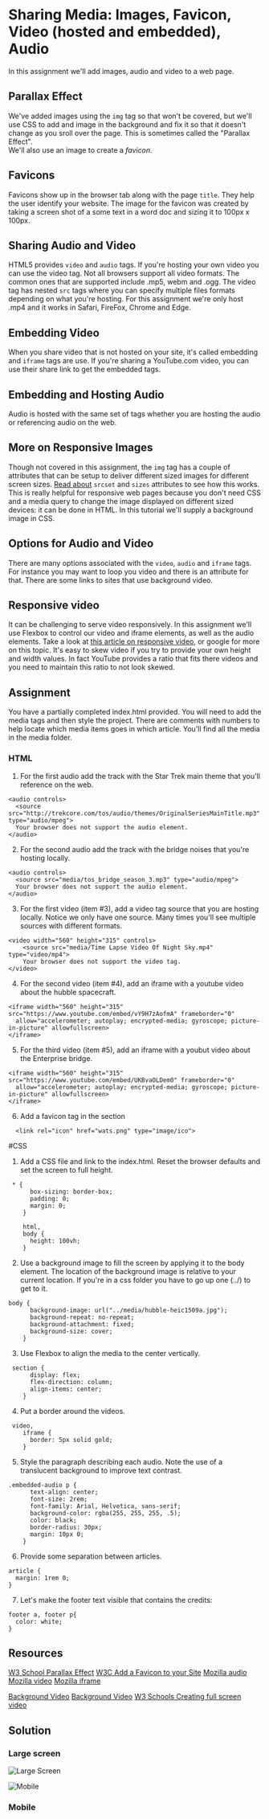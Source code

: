 # Sharing Media: Images, Favicon, Video (hosted and embedded), Audio

In this assignment we'll add images, audio and video to a web page.  

## Parallax Effect
We've added images using the `img` tag so that won't be covered, but we'll use CSS to add and image in the background and fix it so that it doesn't change as you sroll over the page.  This is sometimes called the "Parallax Effect".  
We'll also use an image to create a *favicon*.  

## Favicons
Favicons show up in the browser tab along with the page `title`.  They help the user identify your website. The image for the favicon was created by taking a screen shot of a some text in a word doc and sizing it to 100px x 100px.

## Sharing Audio and Video
HTML5 provides `video` and `audio` tags.  If you're hosting your own video you can use the video tag. Not all browsers support all video formats.  The common ones that are supported include .mp5, webm and .ogg.  The video tag has nested `src` tags where you can specify multiple files formats depending on what you're hosting.  For this assignment we're only host .mp4 and it works in Safari, FireFox, Chrome and Edge.

## Embedding Video
When you share video that is not hosted on your site, it's called embedding and `iframe` tags are use.  If you're sharing a YouTube.com video, you can use their share link to get the embedded tags.  

## Embedding and Hosting Audio
Audio is hosted with the same set of tags whether you are hosting the audio or referencing audio on the web. 

## More on Responsive Images
Though not covered in this assignment, the `img` tag has a couple of attributes that can be setup to deliver different sized images for different screen sizes. [Read about](https://developer.mozilla.org/en-US/docs/Learn/HTML/Multimedia_and_embedding/Responsive_images) `srcset` and `sizes` attributes to see how this works. This is really helpful for responsive web pages because you don't need CSS and a media query to change the image displayed on different sized devices: it can be done in HTML.  In this tutorial we'll supply a background image in CSS.  

## Options for Audio and Video
There are many options associated with the `video`, `audio` and `iframe` tags.  For instance you may want to loop you video and there is an attribute for that.  There are some links to sites that use background video.

## Responsive video
It can be challenging to serve video responsively.  In this assignment we'll use Flexbox to control our video and iframe elements, as well as the audio elements.  Take a look at [this article on responsive video](https://css-tricks.com/NetMag/FluidWidthVideo/Article-FluidWidthVideo.php), or google for more on this topic.  It's easy to skew video if you try to provide your own height and width values. In fact YouTube provides a ratio that fits there videos and you need to maintain this ratio to not look skewed.

## Assignment
You have a partially completed index.html provided.  You will need to add the media tags and then style the project.  There are comments with numbers to help locate which media items goes in which article.  You'll find all the media in the media folder.

### HTML

1. For the first audio add the track with the Star Trek main theme that you'll reference on the web.

```
<audio controls>
  <source src="http://trekcore.com/tos/audio/themes/OriginalSeriesMainTitle.mp3" type="audio/mpeg">
  Your browser does not support the audio element.
</audio>
```
2. For the second audio add the track with the bridge noises that you're hosting locally.
```
<audio controls>
  <source src="media/tos_bridge_season_3.mp3" type="audio/mpeg">
  Your browser does not support the audio element.
</audio>
```
3. For the first video (item #3), add a video tag source that you are hosting locally.  Notice we only have one source.  Many times you'll see multiple sources with different formats.
```
<video width="560" height="315" controls>
    <source src="media/Time Lapse Video Of Night Sky.mp4" type="video/mp4">
    Your browser does not support the video tag.
</video>
```
4. For the second video (item #4), add an iframe with a youtube video about the hubble spacecraft.
```
<iframe width="560" height="315" src="https://www.youtube.com/embed/vY9H7zAofmA" frameborder="0"
  allow="accelerometer; autoplay; encrypted-media; gyroscope; picture-in-picture" allowfullscreen>
</iframe>
```  
5. For the third video (item #5), add an iframe with a youbut video about the Enterprise bridge.
```
<iframe width="560" height="315" src="https://www.youtube.com/embed/UKBvaOLDem0" frameborder="0"
  allow="accelerometer; autoplay; encrypted-media; gyroscope; picture-in-picture" allowfullscreen>
</iframe>
```
6. Add a favicon tag in the <head> section
```
  <link rel="icon" href="wats.png" type="image/ico">
```
#CSS 

1. Add a CSS file and link to the index.html. Reset the browser defaults and set the screen to full height.
```
 * {
      box-sizing: border-box;
      padding: 0;
      margin: 0;
    }

    html,
    body {
      height: 100vh;
    }
```  
2. Use a background image to fill the screen by applying it to the body element. The location of the background image is relative to your current location.  If you're in a css folder you have to go up one (../) to get to it.
```
body {
      background-image: url("../media/hubble-heic1509a.jpg");
      background-repeat: no-repeat;
      background-attachment: fixed;
      background-size: cover;
    }
```
3. Use Flexbox to align the media to the center vertically.
```
 section {
      display: flex;
      flex-direction: column;
      align-items: center;
    }
``` 
4. Put a border around the videos.
```
 video,
    iframe {
      border: 5px solid gold;
    }
```
5. Style the paragraph describing each audio. Note the use of a translucent background to improve text contrast.
```
.embedded-audio p {
      text-align: center;
      font-size: 2rem;
      font-family: Arial, Helvetica, sans-serif;
      background-color: rgba(255, 255, 255, .5);
      color: black;
      border-radius: 30px;
      margin: 10px 0;
    }
```
6. Provide some separation between articles.
```
article {
  margin: 1rem 0;
}
```
7. Let's make the footer text visible that contains the credits:
```
footer a, footer p{
  color: white;
}
```
## Resources

[W3 School Parallax Effect](https://www.w3schools.com/howto/howto_css_parallax.asp)
[W3C Add a Favicon to your Site](https://www.w3.org/2005/10/howto-favicon)
[Mozilla audio](https://developer.mozilla.org/en-US/docs/Web/HTML/Element/audio)
[Mozilla video](https://developer.mozilla.org/en-US/docs/Web/HTML/Element/video)
[Mozilla iframe]()

[Background Video](https://newflight.co/)
[Background Video](https://www.lechomat.com/en/)
[W3 Schools Creating full screen video](https://www.w3schools.com/howto/howto_css_fullscreen_video.asp)

## Solution
### Large screen
![Large Screen](media/large-screen.png)  

![Mobile](media/mobile.png)

### Mobile